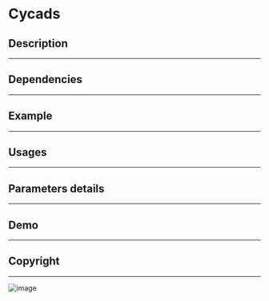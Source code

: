 # Cycads

## Description
---

## Dependencies
---


## Example
---

## Usages
---

## Parameters details
---

## Demo
---

## Copyright
---
![image](https://github.com/QYanwei/Cycads/assets/13197453/623fa457-7457-4e27-a90f-29fb5b3281ab)
